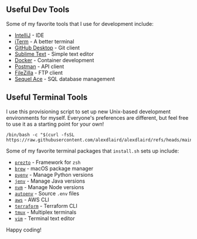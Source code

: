 ## Useful Dev Tools

Some of my favorite tools that I use for development include:

- [IntelliJ](https://www.jetbrains.com/idea/download) - IDE
- [iTerm](https://iterm2.com/downloads.html) - A better terminal
- [GitHub Desktop](https://desktop.github.com/download/) - Git client
- [Sublime Text](https://www.sublimetext.com/download) - Simple text editor
- [Docker](https://www.docker.com/products/docker-desktop/) - Container development
- [Postman](https://www.postman.com/downloads/) - API client
- [FileZilla](https://filezilla-project.org/) - FTP client
- [Sequel Ace](https://sequel-ace.com/) - SQL database management

## Useful Terminal Tools

I use this provisioning script to set up new Unix-based development environments for myself. Everyone's preferences
are different, but feel free to use it as a starting point for your own!

```
/bin/bash -c "$(curl -fsSL https://raw.githubusercontent.com/alexdlaird/alexdlaird/refs/heads/main/tools/install.sh)"
```

Some of my favorite terminal packages that `install.sh` sets up include:

- [`prezto`](https://github.com/sorin-ionescu/prezto?tab=readme-ov-file#installation) - Framework for `zsh`
- [`brew`](https://brew.sh/) - macOS package manager
- [`pyenv`](https://github.com/pyenv/pyenv?tab=readme-ov-file#installation) - Manage Python versions
- [`jenv`](https://github.com/jenv/jenv?tab=readme-ov-file#11-installing-jenv) - Manage Java versions
- [`nvm`](https://github.com/nvm-sh/nvm) - Manage Node versions
- [`autoenv`](https://github.com/hyperupcall/autoenv?tab=readme-ov-file#installation-automated) - Source `.env` files
- [`aws`](https://aws.amazon.com/cli/) - AWS CLI
- [`terraform`](https://developer.hashicorp.com/terraform/tutorials/cli) - Terraform CLI
- [`tmux`](https://github.com/tmux/tmux) - Multiplex terminals
- [`vim`](https://www.vim.org/) - Terminal text editor

Happy coding!
